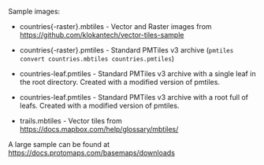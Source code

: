 Sample images:

* countries{-raster}.mbtiles - Vector and Raster images from
https://github.com/klokantech/vector-tiles-sample

* countries{-raster}.pmtiles - Standard PMTiles v3 archive (`pmtiles convert countries.mbtiles countries.pmtiles`)

* countries-leaf.pmtiles - Standard PMTiles v3 archive with a single leaf in the
  root directory. Created with a modified version of pmtiles.

* countries-leaf.pmtiles - Standard PMTiles v3 archive with a root full of
  leafs.  Created with a modified version of pmtiles.

* trails.mbtiles - Vector tiles from https://docs.mapbox.com/help/glossary/mbtiles/

A large sample can be found at https://docs.protomaps.com/basemaps/downloads